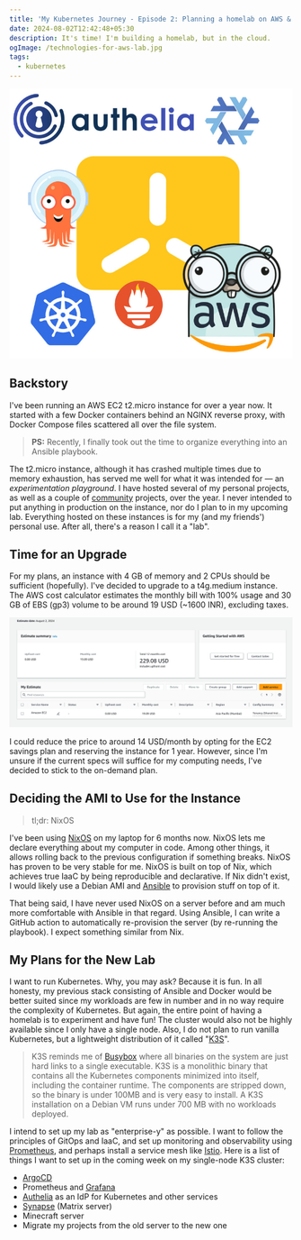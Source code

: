 ```yaml
---
title: 'My Kubernetes Journey - Episode 2: Planning a homelab on AWS & K3S'
date: 2024-08-02T12:42:48+05:30
description: It's time! I'm building a homelab, but in the cloud.
ogImage: /technologies-for-aws-lab.jpg
tags:
  - kubernetes
---
```


![Lab technologies](technologies-for-aws-lab.jpg)

## Backstory

I've been running an AWS EC2 t2.micro instance for over a year now. It started with a few Docker containers behind an NGINX reverse proxy, with Docker Compose files scattered all over the file system.

> **PS:** Recently, I finally took out the time to organize everything into an Ansible playbook.

The t2.micro instance, although it has crashed multiple times due to memory exhaustion, has served me well for what it was intended for — an _experimentation playground_. I have hosted several of my personal projects, as well as a couple of [community](https://awesome-selfhosted.net) projects, over the year. I never intended to put anything in production on the instance, nor do I plan to in my upcoming lab. Everything hosted on these instances is for my (and my friends') personal use. After all, there's a reason I call it a "lab".

## Time for an Upgrade

For my plans, an instance with 4 GB of memory and 2 CPUs should be sufficient (hopefully). I've decided to upgrade to a t4g.medium instance. The AWS cost calculator estimates the monthly bill with 100% usage and 30 GB of EBS (gp3) volume to be around 19 USD (~1600 INR), excluding taxes.

![AWS cost estimation](homelab-aws-cost-estimation.png)

I could reduce the price to around 14 USD/month by opting for the EC2 savings plan and reserving the instance for 1 year. However, since I'm unsure if the current specs will suffice for my computing needs, I've decided to stick to the on-demand plan.

## Deciding the AMI to Use for the Instance

> tl;dr: NixOS

I've been using [NixOS](https://nixos.org) on my laptop for 6 months now. NixOS lets me declare everything about my computer in code. Among other things, it allows rolling back to the previous configuration if something breaks. NixOS has proven to be very stable for me. NixOS is built on top of Nix, which achieves true IaaC by being reproducible and declarative. If Nix didn't exist, I would likely use a Debian AMI and [Ansible](https://ansible.com) to provision stuff on top of it.

That being said, I have never used NixOS on a server before and am much more comfortable with Ansible in that regard. Using Ansible, I can write a GitHub action to automatically re-provision the server (by re-running the playbook). I expect something similar from Nix.

## My Plans for the New Lab

I want to run Kubernetes. Why, you may ask? Because it is fun. In all honesty, my previous stack consisting of Ansible and Docker would be better suited since my workloads are few in number and in no way require the complexity of Kubernetes. But again, the entire point of having a homelab is to experiment and have fun! The cluster would also not be highly available since I only have a single node. Also, I do not plan to run vanilla Kubernetes, but a lightweight distribution of it called "[K3S](https://k3s.io)".

> K3S reminds me of [Busybox](https://busybox.net) where all binaries on the system are just hard links to a single executable. K3S is a monolithic binary that contains all the Kubernetes components minimized into itself, including the container runtime. The components are stripped down, so the binary is under 100MB and is very easy to install. A K3S installation on a Debian VM runs under 700 MB with no workloads deployed.

I intend to set up my lab as "enterprise-y" as possible. I want to follow the principles of GitOps and IaaC, and set up monitoring and observability using [Prometheus](https://prometheus.io), and perhaps install a service mesh like [Istio](https://istio.io). Here is a list of things I want to set up in the coming week on my single-node K3S cluster:

- [ArgoCD](https://argo-cd.readthedocs.io/en/stable/)
- Prometheus and [Grafana](https://grafana.com)
- [Authelia](https://www.authelia.com) as an IdP for Kubernetes and other services
- [Synapse](https://element-hq.github.io/synapse/latest/) (Matrix server)
- Minecraft server
- Migrate my projects from the old server to the new one
